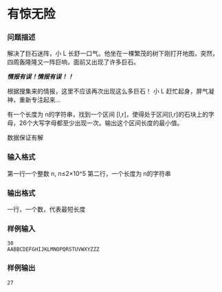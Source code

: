 # 有惊无险



### 问题描述

解决了巨石迷阵，小 L 长舒一口气。他坐在一棵繁茂的树下刚打开地图，突然，四周轰隆隆又一阵巨响，面前又出现了许多巨石。

***情报有误！情报有误！！***

根据搜集来的情报，这里不应该再次出现这么多巨石！
小 L 赶忙起身，屏气凝神，重新专注起来…

有一个长度为 n的字符串，找到一个区间 [l,r]，使得处于区间[l,r]的石块上的字母，26个大写字母都至少出现一次。输出这个区间长度的最小值。

数据保证有解

### 输入格式

第一行一个整数 n, n≤2×10^5
第二行，一个长度为 n的字符串

### 输出格式

一行，一个数，代表最短长度

### 样例输入

```
30
AABBCDEFGHIJKLMNOPQRSTUVWXYZZZ
```



### 样例输出

```
27
```

